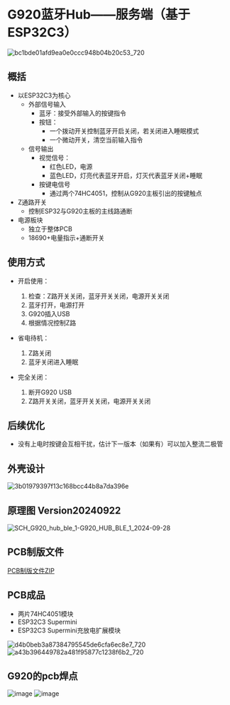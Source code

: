 # G920蓝牙Hub——服务端（基于ESP32C3）
![bc1bde01afd9ea0e0ccc948b04b20c53_720](https://github.com/user-attachments/assets/863cbde5-1489-4d90-8605-644e404665c0)

## 概括
- 以ESP32C3为核心
  - 外部信号输入
    - 蓝牙：接受外部输入的按键指令
    - 按钮：
      - 一个拨动开关控制蓝牙开启关闭，若关闭进入睡眠模式
      - 一个微动开关，清空当前输入指令
  - 信号输出
    - 视觉信号：
      - 红色LED，电源
      - 蓝色LED，灯亮代表蓝牙开启，灯灭代表蓝牙关闭+睡眠
    - 按键电信号
      - 通过两个74HC4051，控制从G920主板引出的按键触点
- Z通路开关
  - 控制ESP32与G920主板的主线路通断
- 电源板块
  - 独立于整体PCB
  - 18690+电量指示+通断开关

## 使用方式
- 开启使用：
  1. 检查：Z路开关关闭，蓝牙开关关闭，电源开关关闭
  2. 蓝牙打开，电源打开
  3. G920插入USB
  4. 根据情况控制Z路
     
- 省电待机：
  1. Z路关闭
  2. 蓝牙关闭进入睡眠
 
- 完全关闭：
  1. 断开G920 USB
  2. Z路开关关闭，蓝牙开关关闭，电源开关关闭
 
## 后续优化
- 没有上电时按键会互相干扰，估计下一版本（如果有）可以加入整流二极管

## 外壳设计
![3b01979397f13c168bcc44b8a7da396e](https://github.com/user-attachments/assets/4cc1a03a-5b17-4c29-9ec2-76fa989003eb)


## 原理图 Version20240922
![SCH_G920_hub_ble_1-G920_HUB_BLE_1_2024-09-28](https://github.com/user-attachments/assets/157d40e3-0d4c-4321-aba3-216ff6d71133)

## PCB制版文件
[PCB制版文件ZIP](https://github.com/muscaestar/WheelBLExt_Server/releases/tag/pcb)

## PCB成品
- 两片74HC4051模块
- ESP32C3 Supermini
- ESP32C3 Supermini充放电扩展模块

![d4b0beb3a87384795545de6cfa6ec8e7_720](https://github.com/user-attachments/assets/82c361e4-9617-4793-9bef-0ab508764606)
![a43b396449782a481f95877c1238f6b2_720](https://github.com/user-attachments/assets/7c959d9a-b83e-4cdb-b4c4-6a0fb361ac7b)


## G920的pcb焊点
![image](https://github.com/user-attachments/assets/1ca34fda-fe66-4d64-ad7a-d61fa5a78efb)
![image](https://github.com/user-attachments/assets/a0f92794-b419-4646-8181-ac8f6706a4fb)
